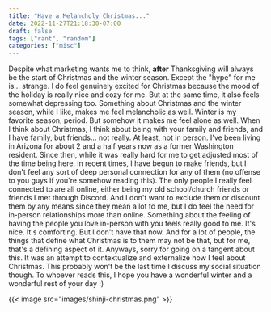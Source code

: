 ```yaml
---
title: "Have a Melancholy Christmas..."
date: 2022-11-27T21:18:30-07:00
draft: false
tags: ["rant", "random"]
categories: ["misc"]
---
```


Despite what marketing wants me to think, **after** Thanksgiving will always be the start of Christmas and the winter season. Except the "hype" for me is... strange. I do feel genuinely excited for Christmas because the mood of the holiday is really nice and cozy for me. But at the same time, it also feels somewhat depressing too. Something about Christmas and the winter season, while I like, makes me feel melancholic as well. Winter is my favorite season, period. But somehow it makes me feel alone as well. When I think about Christmas, I think about being with your family and friends, and I have family, but friends... not really. At least, not in person. I've been living in Arizona for about 2 and a half years now as a former Washington resident. Since then, while it was really hard for me to get adjusted most of the time being here, in recent times, I have begun to make friends, but I don't feel any sort of deep personal connection for any of them (no offense to you guys if you're somehow reading this). The only people I really feel connected to are all online, either being my old school/church friends or friends I met through Discord. And I don't want to exclude them or discount them by any means since they mean a lot to me, but I do feel the need for in-person relationships more than online. Something about the feeling of having the people you love in-person with you feels really good to me. It's nice. It's comforting. But I don't have that now. And for a lot of people, the things that define what Christmas is to them may not be that, but for me, that's a defining aspect of it. Anyways, sorry for going on a tangent about this. It was an attempt to contextualize and externalize how I feel about Christmas. This probably won't be the last time I discuss my social situation though. To whoever reads this, I hope you have a wonderful winter and a wonderful rest of your day :)

{{< image src="images/shinji-christmas.png" >}}
